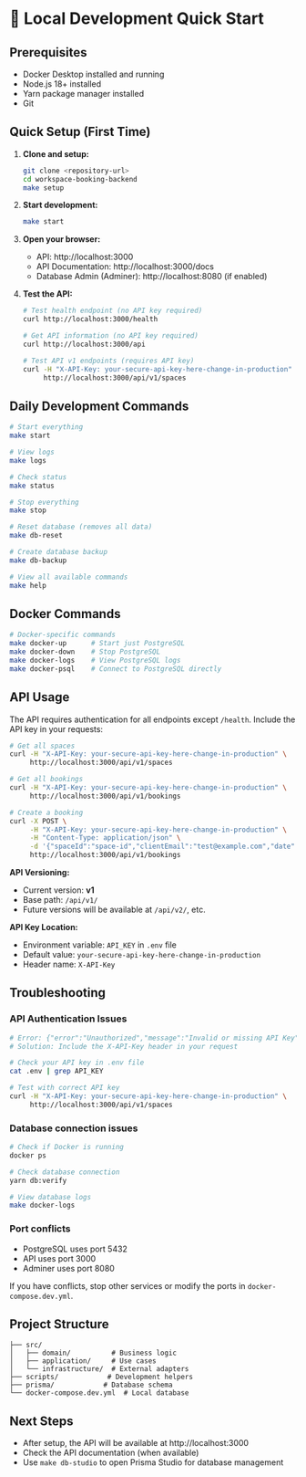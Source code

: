 # 🚀 Local Development Quick Start

## Prerequisites

- Docker Desktop installed and running
- Node.js 18+ installed
- Yarn package manager installed
- Git

## Quick Setup (First Time)

1. **Clone and setup:**

   ```bash
   git clone <repository-url>
   cd workspace-booking-backend
   make setup
   ```

2. **Start development:**

   ```bash
   make start
   ```

3. **Open your browser:**

   - API: http://localhost:3000
   - API Documentation: http://localhost:3000/docs
   - Database Admin (Adminer): http://localhost:8080 (if enabled)

4. **Test the API:**

   ```bash
   # Test health endpoint (no API key required)
   curl http://localhost:3000/health

   # Get API information (no API key required)
   curl http://localhost:3000/api

   # Test API v1 endpoints (requires API key)
   curl -H "X-API-Key: your-secure-api-key-here-change-in-production" \
        http://localhost:3000/api/v1/spaces
   ```

## Daily Development Commands

```bash
# Start everything
make start

# View logs
make logs

# Check status
make status

# Stop everything
make stop

# Reset database (removes all data)
make db-reset

# Create database backup
make db-backup

# View all available commands
make help
```

## Docker Commands

```bash
# Docker-specific commands
make docker-up      # Start just PostgreSQL
make docker-down    # Stop PostgreSQL
make docker-logs    # View PostgreSQL logs
make docker-psql    # Connect to PostgreSQL directly
```

## API Usage

The API requires authentication for all endpoints except `/health`. Include the API key in your requests:

```bash
# Get all spaces
curl -H "X-API-Key: your-secure-api-key-here-change-in-production" \
     http://localhost:3000/api/v1/spaces

# Get all bookings
curl -H "X-API-Key: your-secure-api-key-here-change-in-production" \
     http://localhost:3000/api/v1/bookings

# Create a booking
curl -X POST \
     -H "X-API-Key: your-secure-api-key-here-change-in-production" \
     -H "Content-Type: application/json" \
     -d '{"spaceId":"space-id","clientEmail":"test@example.com","date":"2025-09-14","startTime":"09:00","endTime":"10:00"}' \
     http://localhost:3000/api/v1/bookings
```

**API Versioning:**

- Current version: **v1**
- Base path: `/api/v1/`
- Future versions will be available at `/api/v2/`, etc.

**API Key Location:**

- Environment variable: `API_KEY` in `.env` file
- Default value: `your-secure-api-key-here-change-in-production`
- Header name: `X-API-Key`

## Troubleshooting

### API Authentication Issues

```bash
# Error: {"error":"Unauthorized","message":"Invalid or missing API Key"}
# Solution: Include the X-API-Key header in your request

# Check your API key in .env file
cat .env | grep API_KEY

# Test with correct API key
curl -H "X-API-Key: your-secure-api-key-here-change-in-production" \
     http://localhost:3000/api/v1/spaces
```

### Database connection issues

```bash
# Check if Docker is running
docker ps

# Check database connection
yarn db:verify

# View database logs
make docker-logs
```

### Port conflicts

- PostgreSQL uses port 5432
- API uses port 3000
- Adminer uses port 8080

If you have conflicts, stop other services or modify the ports in `docker-compose.dev.yml`.

## Project Structure

```
├── src/
│   ├── domain/          # Business logic
│   ├── application/     # Use cases
│   └── infrastructure/  # External adapters
├── scripts/            # Development helpers
├── prisma/            # Database schema
└── docker-compose.dev.yml  # Local database
```

## Next Steps

- After setup, the API will be available at http://localhost:3000
- Check the API documentation (when available)
- Use `make db-studio` to open Prisma Studio for database management
